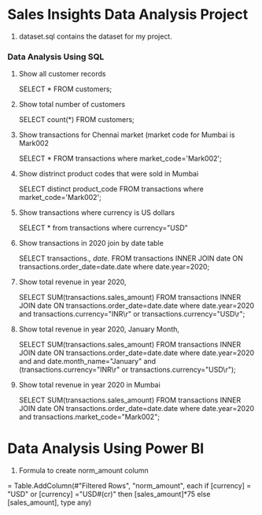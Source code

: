 # Sales Insights Data Analysis Project

1. dataset.sql contains the dataset for my project. 

### Data Analysis Using SQL

1. Show all customer records

    SELECT * FROM customers;

1. Show total number of customers

    SELECT count(*) FROM customers;

1. Show transactions for Chennai market (market code for Mumbai is Mark002

    SELECT * FROM transactions where market_code='Mark002';

1. Show distrinct product codes that were sold in Mumbai

    SELECT distinct product_code FROM transactions where market_code='Mark002';

1. Show transactions where currency is US dollars

    SELECT * from transactions where currency="USD"

1. Show transactions in 2020 join by date table

    SELECT transactions.*, date.* FROM transactions INNER JOIN date ON transactions.order_date=date.date where date.year=2020;

1. Show total revenue in year 2020,

    SELECT SUM(transactions.sales_amount) FROM transactions INNER JOIN date ON transactions.order_date=date.date where date.year=2020 and transactions.currency="INR\r" or transactions.currency="USD\r";
	
1. Show total revenue in year 2020, January Month,

    SELECT SUM(transactions.sales_amount) FROM transactions INNER JOIN date ON transactions.order_date=date.date where date.year=2020 and and date.month_name="January" and (transactions.currency="INR\r" or transactions.currency="USD\r");

1. Show total revenue in year 2020 in Mumbai

    SELECT SUM(transactions.sales_amount) FROM transactions INNER JOIN date ON transactions.order_date=date.date where date.year=2020
and transactions.market_code="Mark002";


Data Analysis Using Power BI
============================

1. Formula to create norm_amount column

= Table.AddColumn(#"Filtered Rows", "norm_amount", each if [currency] = "USD" or [currency] ="USD#(cr)" then [sales_amount]*75 else [sales_amount], type any)


